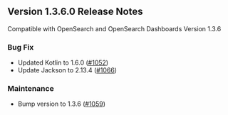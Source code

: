 ## Version 1.3.6.0 Release Notes
Compatible with OpenSearch and OpenSearch Dashboards Version 1.3.6

### Bug Fix
* Updated Kotlin to 1.6.0 ([#1052](https://github.com/opensearch-project/observability/pull/1052))
* Update Jackson to 2.13.4 ([#1066](https://github.com/opensearch-project/observability/pull/1066))

### Maintenance
* Bump version to 1.3.6 ([#1059](https://github.com/opensearch-project/observability/pull/1059))